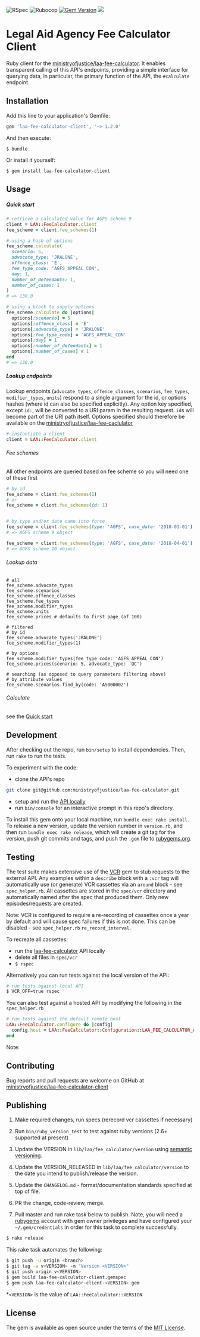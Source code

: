 ![RSpec](https://github.com/ministryofjustice/laa-fee-calculator-client/actions/workflows/rspec.yml/badge.svg)
![Rubocop](https://github.com/ministryofjustice/laa-fee-calculator-client/actions/workflows/rubocop.yml/badge.svg)
[![Gem Version](https://badge.fury.io/rb/laa-fee-calculator-client.svg)](https://badge.fury.io/rb/laa-fee-calculator-client)
![](https://ruby-gem-downloads-badge.herokuapp.com/laa-fee-calculator-client?type=total)

# Legal Aid Agency Fee Calculator Client

Ruby client for the [ministryofjustice/laa-fee-calculator](https://github.com/ministryofjustice/laa-fee-calculator). It enables transparent calling of this API's
endpoints, providing a simple interface for querying data, in particular, the primary function of the API, the `#calculate` endpoint.

## Installation

Add this line to your application's Gemfile:

```ruby
gem 'laa-fee-calculator-client', '~> 1.2.0'
```

And then execute:

    $ bundle

Or install it yourself:

    $ gem install laa-fee-calculator-client

## Usage

<a name="quick-start"></a>
##### Quick start

```ruby
# retrieve a calculated value for AGFS scheme 9
client = LAA::FeeCalculator.client
fee_scheme = client.fee_schemes(1)

# using a hash of options
fee_scheme.calculate(
  scenario: 5,
  advocate_type: 'JRALONE',
  offence_class: 'E',
  fee_type_code: 'AGFS_APPEAL_CON',
  day: 1,
  number_of_defendants: 1,
  number_of_cases: 1
)
# => 130.0

# using a block to supply options
fee_scheme.calculate do |options|
  options[:scenario] = 5
  options[:offence_class] = 'E'
  options[:advocate_type] = 'JRALONE'
  options[:fee_type_code] = 'AGFS_APPEAL_CON'
  options[:day] = 1
  options[:number_of_defendants] = 1
  options[:number_of_cases] = 1
end
# => 130.0
```

##### Lookup endpoints

Lookup endpoints (`advocate_types`, `offence_classes`, `scenarios`, `fee_types`, `modifier_types`, `units`) respond to a single argument for the id, or options hashes (where id can also be specified explicitly). Any option key specified, except `id:`, will be converted to a URI param in the resulting request. `id`s will become part of the URI path itself. Options specified should therefore be available on the [ministryofjustice/laa-fee-caclulator](https://github.com/ministryofjustice/laa-fee-calculator)

```ruby
# instantiate a client
client = LAA::FeeCalculator.client
```

###### Fee schemes

All other endpoints are queried based on fee scheme so you will need one of these first

```ruby
# by id
fee_scheme = client.fee_schemes(1)
# or
fee_scheme = client.fee_schemes(id: 1)


# by type and/or date came into force
fee_scheme = client.fee_schemes(type: 'AGFS', case_date: '2018-01-01')
# => AGFS scheme 9 object

fee_scheme = client.fee_schemes(type: 'AGFS', case_date: '2018-04-01')
# => AGFS scheme 10 object
```

###### Lookup data

```
# all
fee_scheme.advocate_types
fee_scheme.scenarios
fee_scheme.offence_classes
fee_scheme.fee_types
fee_scheme.modifier_types
fee_scheme.units
fee_scheme.prices # defaults to first page (of 100)

# filtered
# by id
fee_scheme.advocate_types('JRALONE')
fee_scheme.modifier_types(1)

# by options
fee_scheme.modifier_types(fee_type_code: 'AGFS_APPEAL_CON')
fee_scheme.prices(scenario: 5, advocate_type: 'QC')

# searching (as opposed to query parameters filtering above)
# by attribute values
fee_scheme.scenarios.find_by(code: 'AS000002')
```

###### Calculate
see the [Quick start](#quick-start)


## Development

After checking out the repo, run `bin/setup` to install dependencies. Then, run `rake` to run the tests.


To experiment with the code:

- clone the API's repo
```bash
git clone git@github.com:ministryofjustice/laa-fee-calculator.git
```

- setup and run the [API locally](https://github.com/ministryofjustice/laa-fee-calculator/blob/develop/docs/DEVELOPMENT.md)
- run `bin/console` for an interactive prompt in this repo's directory.

To install this gem onto your local machine, run `bundle exec rake install`. To release a new version, update the version number in `version.rb`, and then run `bundle exec rake release`, which will create a git tag for the version, push git commits and tags, and push the `.gem` file to [rubygems.org](https://rubygems.org).

## Testing

The test suite makes extensive use of the [VCR](https://github.com/vcr/vcr) gem to stub requests to the external API. Any examples within a `describe` block with a `:vcr` tag will automatically use (or generate) VCR cassettes via an `around` block - see `spec_helper.rb`. All cassettes are stored in the `spec/vcr` directory and automatically named after the spec that produced them. Only new episodes/requests are created.

Note: VCR is configured to require a re-recording of cassettes once a year by default and will cause spec failures if this is not done. This can be disabled - see `spec_helper.rb` `re_record_interval`.

To recreate all cassettes:

- run the [laa-fee-calculator](https://github.com/ministryofjustice/laa-fee-calculator) API locally
- delete all files in `spec/vcr`
- `$ rspec`

Alternatively you can run tests against the local version of the API:

```bash
# run tests against local API
$ VCR_OFF=true rspec
```

You can also test against a hosted API by modifying the following in the `spec_helper.rb`

```ruby
# run tests against the default remote host
LAA::FeeCalculator.configure do |config|
  config.host = LAA::FeeCalculator::Configuration::LAA_FEE_CALCULATOR_API_V1
end

```

Note: 

## Contributing

Bug reports and pull requests are welcome on GitHub at [ministryofjustice/laa-fee-calculator-client](https://github.com/ministryofjustice/laa-fee-calculator-client)

## Publishing

1. Make required changes, run specs (rerecord vcr cassettes if necessary)

2. Run `bin/ruby_version_test` to test against ruby versions (2.6+ supported at present)

3. Update the VERSION in `lib/laa/fee_calculator/version` using [semantic versioning](https://guides.rubygems.org/patterns/#semantic-versioning).

4. Update the VERSION_RELEASED in `lib/laa/fee_calculator/version` to the date you intend to publish/release the version.

5. Update the `CHANGELOG.md` - format/documentation standards specified at top of file.

6. PR the change, code-review, merge.

7. Pull master and run rake task below to publish. Note, you will need a [rubygems](https://rubygems.org/) account with gem owner privileges and have configured your `~/.gem/credentials` in order for this task to complete successfully.

```bash
$ rake release
```

This rake task automates the following:

```bash
$ git push -u origin <branch>
$ git tag -a v<VERSION> -m "Version <VERSION>"
$ git push origin v<VERSION>
$ gem build laa-fee-calculator-client.gemspec
$ gem push laa-fee-calculator-client-<VERSION>.gem
```
*`<VERSION>` is the value of `LAA::FeeCalculator::VERSION`

## License

The gem is available as open source under the terms of the [MIT License](https://opensource.org/licenses/MIT).
